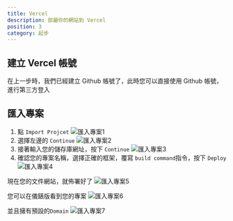 ```yaml
---
title: Vercel
description: 部屬你的網站到 Vercel
position: 3
category: 起步
---
```


## 建立 Vercel 帳號

在上一步時，我們已經建立 Github 帳號了，此時您可以直接使用 Github 帳號，進行第三方登入

## 匯入專案

1. 點 `Import Projcet`
![匯入專案1](/images/get-started-vercel/import-projcet-1.jpg)
2. 選擇左邊的 `Continue`
![匯入專案2](/images/get-started-vercel/import-projcet-2.jpg)
3. 接著輸入您的儲存庫網址，按下 `Continue`
![匯入專案3](/images/get-started-vercel/import-projcet-3.jpg)
4. 確認您的專案名稱，選擇正確的框架，覆寫 `build command`指令，按下 `Deploy`
![匯入專案4](/images/get-started-vercel/import-projcet-4.jpg)

現在您的文件網站，就佈署好了
![匯入專案5](/images/get-started-vercel/import-projcet-5.jpg)

您可以在儀錶版看到您的專案
![匯入專案6](/images/get-started-vercel/import-projcet-6.jpg)

並且擁有預設的`Domain`
![匯入專案7](/images/get-started-vercel/import-projcet-7.jpg)
